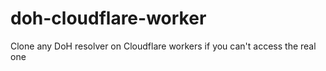 # doh-cloudflare-worker
 Clone any DoH resolver on Cloudflare workers if you can't access the real one